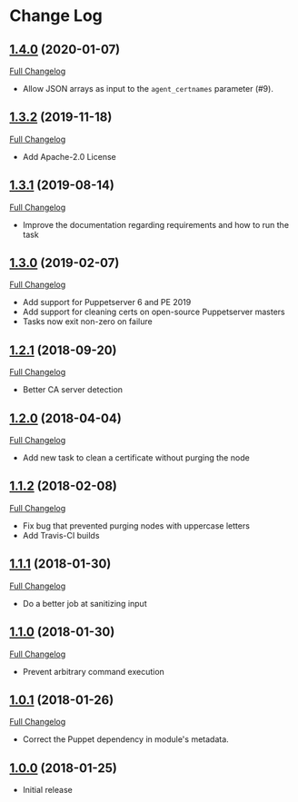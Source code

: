 # Change Log

## [1.4.0](https://github.com/natemccurdy/puppet-purge_node/tree/1.4.0) (2020-01-07)

[Full Changelog](https://github.com/natemccurdy/puppet-purge_node/compare/1.3.2...1.4.0)

* Allow JSON arrays as input to the `agent_certnames` parameter (#9).

## [1.3.2](https://github.com/natemccurdy/puppet-purge_node/tree/1.3.2) (2019-11-18)

[Full Changelog](https://github.com/natemccurdy/puppet-purge_node/compare/1.3.1...1.3.2)

* Add Apache-2.0 License

## [1.3.1](https://github.com/natemccurdy/puppet-purge_node/tree/1.3.1) (2019-08-14)

[Full Changelog](https://github.com/natemccurdy/puppet-purge_node/compare/1.3.0...1.3.1)

* Improve the documentation regarding requirements and how to run the task

## [1.3.0](https://github.com/natemccurdy/puppet-purge_node/tree/1.3.0) (2019-02-07)

[Full Changelog](https://github.com/natemccurdy/puppet-purge_node/compare/1.2.1...1.3.0)

* Add support for Puppetserver 6 and PE 2019
* Add support for cleaning certs on open-source Puppetserver masters
* Tasks now exit non-zero on failure

## [1.2.1](https://github.com/natemccurdy/puppet-purge_node/tree/1.2.1) (2018-09-20)

[Full Changelog](https://github.com/natemccurdy/puppet-purge_node/compare/1.2.0...1.2.1)

* Better CA server detection

## [1.2.0](https://github.com/natemccurdy/puppet-purge_node/tree/1.2.0) (2018-04-04)

[Full Changelog](https://github.com/natemccurdy/puppet-purge_node/compare/1.1.2...1.2.0)

* Add new task to clean a certificate without purging the node

## [1.1.2](https://github.com/natemccurdy/puppet-purge_node/tree/1.1.2) (2018-02-08)

[Full Changelog](https://github.com/natemccurdy/puppet-purge_node/compare/1.1.1...1.1.2)

* Fix bug that prevented purging nodes with uppercase letters
* Add Travis-CI builds

## [1.1.1](https://github.com/natemccurdy/puppet-purge_node/tree/1.1.1) (2018-01-30)

[Full Changelog](https://github.com/natemccurdy/puppet-purge_node/compare/1.1.0...1.1.1)

* Do a better job at sanitizing input

## [1.1.0](https://github.com/natemccurdy/puppet-purge_node/tree/1.1.0) (2018-01-30)

[Full Changelog](https://github.com/natemccurdy/puppet-purge_node/compare/1.0.1...1.1.0)

* Prevent arbitrary command execution

## [1.0.1](https://github.com/natemccurdy/puppet-purge_node/tree/1.0.1) (2018-01-26)

[Full Changelog](https://github.com/natemccurdy/puppet-purge_node/compare/1.0.0...1.0.1)

* Correct the Puppet dependency in module's metadata.

## [1.0.0](https://github.com/natemccurdy/puppet-purge_node/tree/1.0.0) (2018-01-25)

* Initial release

